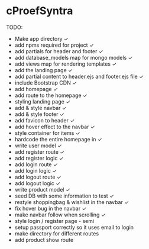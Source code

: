# cProefSyntra

TODO:
* Make app directory ✓
* add npms required for project ✓
* add partials for header and footer ✓
* add database_models map for mongo models ✓
* add views map for rendering templates ✓
* add the landing page ✓
* add partial content to header.ejs and footer.ejs file ✓
* include Bootstrap CDN ✓
* add homepage ✓
* add route to the homepage ✓
* styling landing page ✓
* add & style navbar ✓
* add & style footer ✓
* add favicon to header ✓
* add hover effect to the navbar ✓
* style container for items ✓
* hardcode the entire homepage in ✓
* write user model ✓
* add register route ✓
* add register logic ✓
* add login route ✓
* add login logic ✓
* add logout route ✓
* add logout logic ✓
* write product model ✓
* seed DB with some information to test ✓
* restyle shoppingbag & wishlist in the navbar ✓
* fix hover bug in the navbar ✓
* make navbar follow when scrolling ✓
* style login / register page - semi
* setup passport correctly so it uses email to login
* make directory for different routes
* add product show route